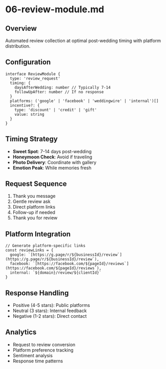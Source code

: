 # 06-review-module.md

## Overview

Automated review collection at optimal post-wedding timing with platform distribution.

## Configuration

```
interface ReviewModule {
  type: 'review_request'
  timing: {
    daysAfterWedding: number // Typically 7-14
    followUpAfter: number // If no response
  }
  platforms: ('google' | 'facebook' | 'weddingwire' | 'internal')[]
  incentive?: {
    type: 'discount' | 'credit' | 'gift'
    value: string
  }
}
```

## Timing Strategy

- **Sweet Spot**: 7-14 days post-wedding
- **Honeymoon Check**: Avoid if traveling
- **Photo Delivery**: Coordinate with gallery
- **Emotion Peak**: While memories fresh

## Request Sequence

1. Thank you message
2. Gentle review ask
3. Direct platform links
4. Follow-up if needed
5. Thank you for review

## Platform Integration

```
// Generate platform-specific links
const reviewLinks = {
  google: `[https://g.page/r/${businessId}/review`](https://g.page/r/${businessId}/review`),
  facebook: `[https://facebook.com/${pageId}/reviews`](https://facebook.com/${pageId}/reviews`),
  internal: `${domain}/review/${clientId}`
}
```

## Response Handling

- Positive (4-5 stars): Public platforms
- Neutral (3 stars): Internal feedback
- Negative (1-2 stars): Direct contact

## Analytics

- Request to review conversion
- Platform preference tracking
- Sentiment analysis
- Response time patterns